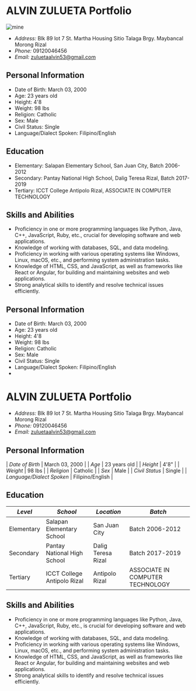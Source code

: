 # ALVIN ZULUETA Portfolio

![mine](https://github.com/Vinzulueta/Alvin_Zulueta-Awesome_Portfolio/assets/140486236/7725ada1-2b5e-44a5-8ae9-c229d99790ef)


- *Address:* Blk 89 lot 7 St. Martha Housing Sitio Talaga Brgy. Maybancal Morong Rizal
- *Phone:* 09120046456
- *Email:* zuluetaalvin53@gmail.com

## Personal Information

- Date of Birth: March 03, 2000
- Age: 23 years old
- Height: 4'8
- Weight: 98 lbs
- Religion: Catholic
- Sex: Male
- Civil Status: Single
- Language/Dialect Spoken: Filipino/English

## Education

- Elementary: Salapan Elementary School, San Juan City, Batch 2006-2012
- Secondary: Pantay National High School, Dalig Teresa Rizal, Batch 2017-2019
- Tertiary: ICCT College Antipolo Rizal, ASSOCIATE IN COMPUTER TECHNOLOGY

## Skills and Abilities

- Proficiency in one or more programming languages like Python, Java, C++, JavaScript, Ruby, etc., crucial for developing software and web applications.
- Knowledge of working with databases, SQL, and data modeling.
- Proficiency in working with various operating systems like Windows, Linux, macOS, etc., and performing system administration tasks.
- Knowledge of HTML, CSS, and JavaScript, as well as frameworks like React or Angular, for building and maintaining websites and web applications.
- Strong analytical skills to identify and resolve technical issues efficiently.

## Personal Information

- Date of Birth: March 03, 2000
- Age: 23 years old
- Height: 4'8
- Weight: 98 lbs
- Religion: Catholic
- Sex: Male
- Civil Status: Single
- Language/Dialect Spoken: Filipino/English
- 
# ALVIN ZULUETA Portfolio

- *Address:* Blk 89 lot 7 St. Martha Housing Sitio Talaga Brgy. Maybancal Morong Rizal
- *Phone:* 09120046456
- *Email:* zuluetaalvin53@gmail.com

## Personal Information

| *Date of Birth* | March 03, 2000 |
| *Age* | 23 years old |
| *Height* | 4'8" |
| *Weight* | 98 lbs |
| *Religion* | Catholic |
| *Sex* | Male |
| *Civil Status* | Single |
| *Language/Dialect Spoken* | Filipino/English |

## Education

| *Level* | *School* | *Location* | *Batch* |
|---|---|---|---|
| Elementary | Salapan Elementary School | San Juan City | Batch 2006-2012 |
| Secondary | Pantay National High School | Dalig Teresa Rizal | Batch 2017-2019 |
| Tertiary | ICCT College Antipolo Rizal | Antipolo Rizal | ASSOCIATE IN COMPUTER TECHNOLOGY |

## Skills and Abilities

- Proficiency in one or more programming languages like Python, Java, C++, JavaScript, Ruby, etc., is crucial for developing software and web applications.
- Knowledge of working with databases, SQL, and data modeling.
- Proficiency in working with various operating systems like Windows, Linux, macOS, etc., and performing system administration tasks.
- Knowledge of HTML, CSS, and JavaScript, as well as frameworks like React or Angular, for building and maintaining websites and web applications.
- Strong analytical skills to identify and resolve technical issues efficiently.

